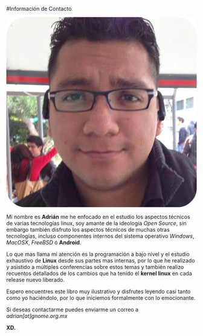 #Información de Contacto

![yo](Imagenes/yo.png)

Mi nombre es **Adrián** me he enfocado en el  estudio los aspectos técnicos de varias tecnologías linux, soy amante de la ideología *Open Source*, sin embargo también disfruto los aspectos técnicos de muchas otras tecnologías, incluso componentes internos del sistema operativo *Windows*, *MacOSX*, *FreeBSD* ó **Android**.

Lo que mas llama mi atención es la programación a bajo nivel y el estudio exhaustivo de **Linux** desde sus partes mas internas, por lo que he realizado y asistido a múltiples conferencias sobre estos temas y también realizo recuentos detallados de los cambios que ha tenido el **kernel linux** en cada release nuevo liberado.

Espero encuentres este libro muy ilustrativo y disfrutes leyendo casi tanto como yo haciéndolo, por lo que iniciemos formalmente con lo emocionante.

Si deseas contactarme puedes enviarme un correo a *adrian[at]gnome.org.mx*

**XD.**